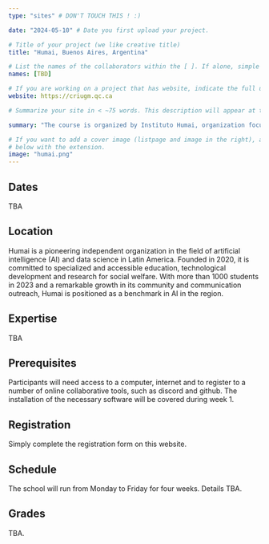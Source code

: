 ```yaml
---
type: "sites" # DON'T TOUCH THIS ! :)

date: "2024-05-10" # Date you first upload your project.

# Title of your project (we like creative title)
title: "Humai, Buenos Aires, Argentina"

# List the names of the collaborators within the [ ]. If alone, simple put your name within []
names: [TBD]

# If you are working on a project that has website, indicate the full url including "https://" below or leave it empty.
website: https://criugm.qc.ca

# Summarize your site in < ~75 words. This description will appear at the top of your page and on the list page with other sites..

summary: "The course is organized by Instituto Humai, organization focused on AI for Social Good in LATAM, Iberá, Nuñez, Ciudad Autónoma de Buenos Aires."

# If you want to add a cover image (listpage and image in the right), add it to your directory and indicate the name
# below with the extension.
image: "humai.png"
---
```


## Dates
TBA

## Location
Humai is a pioneering independent organization in the field of artificial intelligence (AI) and data science in Latin America. Founded in 2020, it is committed to specialized and accessible education, technological development and research for social welfare. With more than 1000 students in 2023 and a remarkable growth in its community and communication outreach, Humai is positioned as a benchmark in AI in the region.

## Expertise
TBA

## Prerequisites
Participants will need access to a computer, internet and to register to a number of online collaborative tools, such as discord and github. The installation of the necessary software will be covered during week 1.

## Registration
Simply complete the registration form on this website.

## Schedule
The school will run from Monday to Friday for four weeks. Details TBA.

## Grades
TBA.
